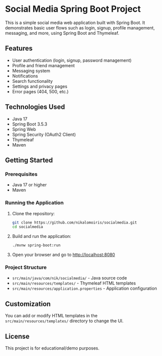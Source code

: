 # Social Media Spring Boot Project

This is a simple social media web application built with Spring Boot. It demonstrates basic user flows such as login, signup, profile management, messaging, and more, using Spring Boot and Thymeleaf.

## Features
- User authentication (login, signup, password management)
- Profile and friend management
- Messaging system
- Notifications
- Search functionality
- Settings and privacy pages
- Error pages (404, 500, etc.)

## Technologies Used
- Java 17
- Spring Boot 3.5.3
- Spring Web
- Spring Security (OAuth2 Client)
- Thymeleaf
- Maven

## Getting Started

### Prerequisites
- Java 17 or higher
- Maven

### Running the Application
1. Clone the repository:
   ```sh
   git clone https://github.com/nikalomoiris/socialmedia.git
   cd socialmedia
   ```
2. Build and run the application:
   ```sh
   ./mvnw spring-boot:run
   ```
3. Open your browser and go to [http://localhost:8080](http://localhost:8080)

### Project Structure
- `src/main/java/com/nik/socialmedia/` - Java source code
- `src/main/resources/templates/` - Thymeleaf HTML templates
- `src/main/resources/application.properties` - Application configuration

## Customization
You can add or modify HTML templates in the `src/main/resources/templates/` directory to change the UI.

## License
This project is for educational/demo purposes.
